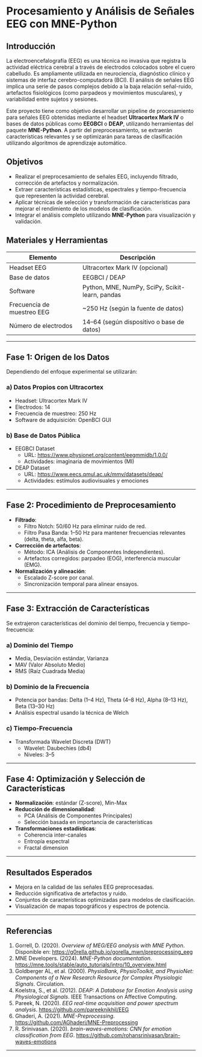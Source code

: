 # Procesamiento y Análisis de Señales EEG con MNE-Python

## Introducción

La electroencefalografía (EEG) es una técnica no invasiva que registra la actividad eléctrica cerebral a través de electrodos colocados sobre el cuero cabelludo. Es ampliamente utilizada en neurociencia, diagnóstico clínico y sistemas de interfaz cerebro-computadora (BCI). El análisis de señales EEG implica una serie de pasos complejos debido a la baja relación señal-ruido, artefactos fisiológicos (como parpadeos y movimientos musculares), y variabilidad entre sujetos y sesiones.

Este proyecto tiene como objetivo desarrollar un pipeline de procesamiento para señales EEG obtenidas mediante el headset **Ultracortex Mark IV** o bases de datos públicas como **EEGBCI** o **DEAP**, utilizando herramientas del paquete **MNE-Python**. A partir del preprocesamiento, se extraerán características relevantes y se optimizarán para tareas de clasificación utilizando algoritmos de aprendizaje automático.

## Objetivos

- Realizar el preprocesamiento de señales EEG, incluyendo filtrado, corrección de artefactos y normalización.
- Extraer características estadísticas, espectrales y tiempo-frecuencia que representen la actividad cerebral.
- Aplicar técnicas de selección y transformación de características para mejorar el rendimiento de los modelos de clasificación.
- Integrar el análisis completo utilizando **MNE-Python** para visualización y validación.

## Materiales y Herramientas


| Elemento                   | Descripción                                     |
|----------------------------|-------------------------------------------------|
| Headset EEG                | Ultracortex Mark IV (opcional)                  |
| Base de datos              | EEGBCI / DEAP                                   |
| Software                   | Python, MNE, NumPy, SciPy, Scikit-learn, pandas |
| Frecuencia de muestreo EEG | ~250 Hz (según la fuente de datos)              |
| Número de electrodos       | 14–64 (según dispositivo o base de datos)       |

---

## Fase 1: Origen de los Datos

Dependiendo del enfoque experimental se utilizarán:

### a) Datos Propios con Ultracortex
- Headset: Ultracortex Mark IV
- Electrodos: 14
- Frecuencia de muestreo: 250 Hz
- Software de adquisición: OpenBCI GUI

### b) Base de Datos Pública
- EEGBCI Dataset  
  - URL: https://www.physionet.org/content/eegmmidb/1.0.0/  
  - Actividades: imaginaria de movimientos (MI)
- DEAP Dataset  
  - URL: https://www.eecs.qmul.ac.uk/mmv/datasets/deap/  
  - Actividades: estímulos audiovisuales y emociones

---

## Fase 2: Procedimiento de Preprocesamiento

- **Filtrado**:
  - Filtro Notch: 50/60 Hz para eliminar ruido de red.
  - Filtro Pasa Banda: 1–50 Hz para mantener frecuencias relevantes (delta, theta, alfa, beta).
- **Corrección de artefactos**:
  - Método: ICA (Análisis de Componentes Independientes).
  - Artefactos corregidos: parpadeo (EOG), interferencia muscular (EMG).
- **Normalización y alineación**:
  - Escalado Z-score por canal.
  - Sincronización temporal para alinear ensayos.

---

## Fase 3: Extracción de Características

Se extrajeron características del dominio del tiempo, frecuencia y tiempo-frecuencia:

### a) Dominio del Tiempo
- Media, Desviación estándar, Varianza
- MAV (Valor Absoluto Medio)
- RMS (Raíz Cuadrada Media)

### b) Dominio de la Frecuencia
- Potencia por bandas: Delta (1–4 Hz), Theta (4–8 Hz), Alpha (8–13 Hz), Beta (13–30 Hz)
- Análisis espectral usando la técnica de Welch

### c) Tiempo-Frecuencia
- Transformada Wavelet Discreta (DWT)
  - Wavelet: Daubechies (db4)
  - Niveles: 3–5

---

## Fase 4: Optimización y Selección de Características

- **Normalización**: estándar (Z-score), Min-Max
- **Reducción de dimensionalidad**:
  - PCA (Análisis de Componentes Principales)
  - Selección basada en importancia de características
- **Transformaciones estadísticas**:
  - Coherencia inter-canales
  - Entropía espectral
  - Fractal dimension

---

## Resultados Esperados

- Mejora en la calidad de las señales EEG preprocesadas.
- Reducción significativa de artefactos y ruido.
- Conjuntos de características optimizadas para modelos de clasificación.
- Visualización de mapas topográficos y espectros de potencia.

---

## Referencias

1. Gorrell, D. (2020). *Overview of MEG/EEG analysis with MNE Python*. Disponible en: https://g0rella.github.io/gorella_mwn/preprocessing_eeg  
2. MNE Developers. (2024). *MNE-Python documentation*. https://mne.tools/stable/auto_tutorials/intro/10_overview.html  
3. Goldberger AL, et al. (2000). *PhysioBank, PhysioToolkit, and PhysioNet: Components of a New Research Resource for Complex Physiologic Signals*. Circulation.  
4. Koelstra, S., et al. (2012). *DEAP: A Database for Emotion Analysis using Physiological Signals*. IEEE Transactions on Affective Computing.  
5. Pareek, N. (2020). *EEG real-time acquisition and power spectrum analysis*. https://github.com/pareeknikhil/EEG  
6. Ghaderi, A. (2021). *MNE-Preprocessing*. https://github.com/AGhaderi/MNE-Preprocessing  
7. R. Srinivasan. (2020). *brain-waves-emotions: CNN for emotion classification from EEG*. https://github.com/rohansrinivasan/brain-waves-emotions

---
